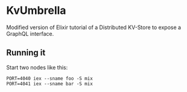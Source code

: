 # KvUmbrella

Modified version of Elixir tutorial of a Distributed KV-Store to expose a GraphQL interface.

## Running it

Start two nodes like this:

```
PORT=4040 iex --sname foo -S mix
PORT=4041 iex --sname bar -S mix
```